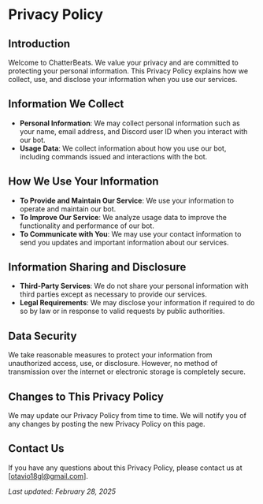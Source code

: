 # Privacy Policy

## Introduction
Welcome to ChatterBeats. We value your privacy and are committed to protecting your personal information. This Privacy Policy explains how we collect, use, and disclose your information when you use our services.

## Information We Collect
- **Personal Information**: We may collect personal information such as your name, email address, and Discord user ID when you interact with our bot.
- **Usage Data**: We collect information about how you use our bot, including commands issued and interactions with the bot.

## How We Use Your Information
- **To Provide and Maintain Our Service**: We use your information to operate and maintain our bot.
- **To Improve Our Service**: We analyze usage data to improve the functionality and performance of our bot.
- **To Communicate with You**: We may use your contact information to send you updates and important information about our services.

## Information Sharing and Disclosure
- **Third-Party Services**: We do not share your personal information with third parties except as necessary to provide our services.
- **Legal Requirements**: We may disclose your information if required to do so by law or in response to valid requests by public authorities.

## Data Security
We take reasonable measures to protect your information from unauthorized access, use, or disclosure. However, no method of transmission over the internet or electronic storage is completely secure.

## Changes to This Privacy Policy
We may update our Privacy Policy from time to time. We will notify you of any changes by posting the new Privacy Policy on this page.

## Contact Us
If you have any questions about this Privacy Policy, please contact us at [otavio18gl@gmail.com].

_Last updated: February 28, 2025_